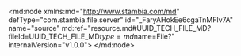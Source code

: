 <?xml version="1.0" encoding="UTF-8"?>
<md:node xmlns:md="http://www.stambia.com/md" defType="com.stambia.file.server" id="_FaryAHokEe6cgaTnMFlv7A" name="source" md:ref="resource.md#UUID_TECH_FILE_MD?fileId=UUID_TECH_FILE_MD$type=md$name=File?" internalVersion="v1.0.0">
  <node defType="com.stambia.file.directory" id="_WWqRgHpREe6QncsbWkl3eg" name="source">
    <attribute defType="com.stambia.file.directory.path" id="_WXn60HpREe6QncsbWkl3eg" value="C:\source"/>
    <node defType="com.stambia.file.file" id="_WXq-IHpREe6QncsbWkl3eg" name="F_CLIENT_20231001">
      <attribute defType="com.stambia.file.file.type" id="_WYYv0HpREe6QncsbWkl3eg" value="DELIMITED"/>
      <attribute defType="com.stambia.file.file.charsetName" id="_WYZ98HpREe6QncsbWkl3eg" value="UTF-8"/>
      <attribute defType="com.stambia.file.file.lineSeparator" id="_WYalAHpREe6QncsbWkl3eg" value="0D0A"/>
      <attribute defType="com.stambia.file.file.fieldSeparator" id="_WYbMEHpREe6QncsbWkl3eg" value="7C"/>
      <attribute defType="com.stambia.file.file.stringDelimiter" id="_WYbMEXpREe6QncsbWkl3eg"/>
      <attribute defType="com.stambia.file.file.decimalSeparator" id="_WYcaMHpREe6QncsbWkl3eg" value="2E"/>
      <attribute defType="com.stambia.file.file.escapeChar" id="_WYcaMXpREe6QncsbWkl3eg"/>
      <attribute defType="com.stambia.file.file.lineToSkip" id="_WYcaMnpREe6QncsbWkl3eg" value="0"/>
      <attribute defType="com.stambia.file.file.lastLineToSkip" id="_WYdBQHpREe6QncsbWkl3eg" value="0"/>
      <attribute defType="com.stambia.file.file.header" id="_WYdoUHpREe6QncsbWkl3eg" value="0"/>
      <attribute defType="com.stambia.file.file.physicalName" id="_ZPFQIHpREe6QncsbWkl3eg" value="F_CLIENT_20231001.txt"/>
      <node defType="com.stambia.file.record" id="_puTboXpREe6QncsbWkl3eg" name="ENTETE">
        <node defType="com.stambia.file.filter" id="_3GtnMnpREe6QncsbWkl3eg" name="entete">
          <attribute defType="com.stambia.file.filter.value" id="_8mMHoHpREe6QncsbWkl3eg" value="000"/>
          <attribute defType="com.stambia.file.filter.start" id="_80oMQHpREe6QncsbWkl3eg" value="1"/>
          <attribute defType="com.stambia.file.filter.length" id="_9OKtoHpREe6QncsbWkl3eg" value="3"/>
          <attribute defType="com.stambia.file.filter.operator" id="_9vG3gHpREe6QncsbWkl3eg" value="Equals"/>
        </node>
        <node defType="com.stambia.file.field" id="_CuMAo3pSEe6QncsbWkl3eg" name="VERSION" position="3">
          <attribute defType="com.stambia.file.field.size" id="_CuMApHpSEe6QncsbWkl3eg" value="2"/>
          <attribute defType="com.stambia.file.field.type" id="_CuMApXpSEe6QncsbWkl3eg" value="Numeric"/>
          <attribute defType="com.stambia.file.field.physicalName" id="_CuMApnpSEe6QncsbWkl3eg" value="F3"/>
        </node>
        <node defType="com.stambia.file.field" id="_CuMArHpSEe6QncsbWkl3eg" name="SOURCE" position="5">
          <attribute defType="com.stambia.file.field.size" id="_CuMArXpSEe6QncsbWkl3eg" value="30"/>
          <attribute defType="com.stambia.file.field.type" id="_CuMArnpSEe6QncsbWkl3eg" value="String"/>
          <attribute defType="com.stambia.file.field.physicalName" id="_CuMAr3pSEe6QncsbWkl3eg" value="F5"/>
        </node>
        <node defType="com.stambia.file.field" id="_CuMAp3pSEe6QncsbWkl3eg" name="DATE" position="4">
          <attribute defType="com.stambia.file.field.size" id="_CuMAqHpSEe6QncsbWkl3eg" value="30"/>
          <attribute defType="com.stambia.file.field.type" id="_CuMAqXpSEe6QncsbWkl3eg" value="Date"/>
          <attribute defType="com.stambia.file.field.format" id="_CuMAqnpSEe6QncsbWkl3eg" value="yyyy-MM-dd"/>
          <attribute defType="com.stambia.file.field.physicalName" id="_CuMAq3pSEe6QncsbWkl3eg" value="F4"/>
        </node>
        <node defType="com.stambia.file.field" id="_CuLZkHpSEe6QncsbWkl3eg" name="TYPE_LIGNE" position="1">
          <attribute defType="com.stambia.file.field.size" id="_CuLZkXpSEe6QncsbWkl3eg" value="3"/>
          <attribute defType="com.stambia.file.field.type" id="_CuLZknpSEe6QncsbWkl3eg" value="String"/>
          <attribute defType="com.stambia.file.field.physicalName" id="_CuLZk3pSEe6QncsbWkl3eg" value="F1"/>
        </node>
        <node defType="com.stambia.file.field" id="_CuLZlHpSEe6QncsbWkl3eg" name="TYPE_FICHIER" position="2">
          <attribute defType="com.stambia.file.field.size" id="_CuMAoHpSEe6QncsbWkl3eg" value="20"/>
          <attribute defType="com.stambia.file.field.type" id="_CuMAoXpSEe6QncsbWkl3eg" value="String"/>
          <attribute defType="com.stambia.file.field.physicalName" id="_CuMAonpSEe6QncsbWkl3eg" value="F2"/>
        </node>
        <node defType="com.stambia.file.field" id="_CuMAsHpSEe6QncsbWkl3eg" name="SEQUENCE" position="6">
          <attribute defType="com.stambia.file.field.size" id="_CuMAsXpSEe6QncsbWkl3eg" value="6"/>
          <attribute defType="com.stambia.file.field.type" id="_CuMAsnpSEe6QncsbWkl3eg" value="Numeric"/>
          <attribute defType="com.stambia.file.field.physicalName" id="_CuMAs3pSEe6QncsbWkl3eg" value="F6"/>
        </node>
      </node>
      <node defType="com.stambia.file.record" id="_PE4QgHpSEe6QncsbWkl3eg" name="COMPTE">
        <node defType="com.stambia.file.filter" id="_PE4QgXpSEe6QncsbWkl3eg" name="COMPTE">
          <attribute defType="com.stambia.file.filter.value" id="_PE4QgnpSEe6QncsbWkl3eg" value="100"/>
          <attribute defType="com.stambia.file.filter.start" id="_PE4Qg3pSEe6QncsbWkl3eg" value="1"/>
          <attribute defType="com.stambia.file.filter.length" id="_PE4QhHpSEe6QncsbWkl3eg" value="3"/>
          <attribute defType="com.stambia.file.filter.operator" id="_PE4QhXpSEe6QncsbWkl3eg" value="Equals"/>
        </node>
        <node defType="com.stambia.file.field" id="_Wqy5AHpSEe6QncsbWkl3eg" name="TYPE_LIGNE" position="1">
          <attribute defType="com.stambia.file.field.size" id="_Wqy5AXpSEe6QncsbWkl3eg" value="3"/>
          <attribute defType="com.stambia.file.field.type" id="_Wqy5AnpSEe6QncsbWkl3eg" value="Numeric"/>
          <attribute defType="com.stambia.file.field.physicalName" id="_Wqy5A3pSEe6QncsbWkl3eg" value="TYPE_LIGNE"/>
        </node>
        <node defType="com.stambia.file.field" id="_Wqy5CHpSEe6QncsbWkl3eg" name="CLE_COMPTE" position="3">
          <attribute defType="com.stambia.file.field.size" id="_Wqy5CXpSEe6QncsbWkl3eg" value="45"/>
          <attribute defType="com.stambia.file.field.type" id="_Wqy5CnpSEe6QncsbWkl3eg" value="String"/>
          <attribute defType="com.stambia.file.field.physicalName" id="_Wqy5C3pSEe6QncsbWkl3eg" value="CLE_COMPTE"/>
        </node>
        <node defType="com.stambia.file.field" id="_Wqy5DHpSEe6QncsbWkl3eg" name="STATUS" position="4">
          <attribute defType="com.stambia.file.field.size" id="_Wqy5DXpSEe6QncsbWkl3eg" value="5"/>
          <attribute defType="com.stambia.file.field.type" id="_Wqy5DnpSEe6QncsbWkl3eg" value="Numeric"/>
          <attribute defType="com.stambia.file.field.physicalName" id="_Wqy5D3pSEe6QncsbWkl3eg" value="STATUS"/>
        </node>
        <node defType="com.stambia.file.field" id="_Wqy5FHpSEe6QncsbWkl3eg" name="CABINET" position="6">
          <attribute defType="com.stambia.file.field.size" id="_Wqy5FXpSEe6QncsbWkl3eg" value="9"/>
          <attribute defType="com.stambia.file.field.type" id="_Wqy5FnpSEe6QncsbWkl3eg" value="Numeric"/>
          <attribute defType="com.stambia.file.field.physicalName" id="_Wqy5F3pSEe6QncsbWkl3eg" value="CABINET"/>
        </node>
        <node defType="com.stambia.file.field" id="_Wqy5BHpSEe6QncsbWkl3eg" name="ACTION" position="2">
          <attribute defType="com.stambia.file.field.size" id="_Wqy5BXpSEe6QncsbWkl3eg" value="1"/>
          <attribute defType="com.stambia.file.field.type" id="_Wqy5BnpSEe6QncsbWkl3eg" value="String"/>
          <attribute defType="com.stambia.file.field.physicalName" id="_Wqy5B3pSEe6QncsbWkl3eg" value="ACTION"/>
        </node>
        <node defType="com.stambia.file.field" id="_Wqy5EHpSEe6QncsbWkl3eg" name="TYPE" position="5">
          <attribute defType="com.stambia.file.field.size" id="_Wqy5EXpSEe6QncsbWkl3eg" value="5"/>
          <attribute defType="com.stambia.file.field.type" id="_Wqy5EnpSEe6QncsbWkl3eg" value="Numeric"/>
          <attribute defType="com.stambia.file.field.physicalName" id="_Wqy5E3pSEe6QncsbWkl3eg" value="TYPE"/>
        </node>
        <node defType="com.stambia.file.record" id="_uvITkXqFEe6F_fnQESD-eA" name="CLIENT">
          <node defType="com.stambia.file.filter" id="_xZ_-YnqFEe6F_fnQESD-eA" name="client">
            <attribute defType="com.stambia.file.filter.value" id="_2uxDoHqFEe6F_fnQESD-eA" value="200"/>
            <attribute defType="com.stambia.file.filter.start" id="_3GKP8HqFEe6F_fnQESD-eA" value="1"/>
            <attribute defType="com.stambia.file.filter.length" id="_3hVJAHqFEe6F_fnQESD-eA" value="3"/>
            <attribute defType="com.stambia.file.filter.operator" id="_4BEZAHqFEe6F_fnQESD-eA" value="Equals"/>
          </node>
          <node defType="com.stambia.file.field" id="_5aYVcHqFEe6F_fnQESD-eA" name="DATE_ANNIVERSAIRE" position="10">
            <attribute defType="com.stambia.file.field.size" id="_5aYVcXqFEe6F_fnQESD-eA" value="10"/>
            <attribute defType="com.stambia.file.field.type" id="_5aYVcnqFEe6F_fnQESD-eA" value="Numeric"/>
            <attribute defType="com.stambia.file.field.physicalName" id="_5aYVc3qFEe6F_fnQESD-eA" value="F10"/>
          </node>
          <node defType="com.stambia.file.field" id="_5aYVbHqFEe6F_fnQESD-eA" name="NOM" position="9">
            <attribute defType="com.stambia.file.field.size" id="_5aYVbXqFEe6F_fnQESD-eA" value="255"/>
            <attribute defType="com.stambia.file.field.type" id="_5aYVbnqFEe6F_fnQESD-eA" value="String"/>
            <attribute defType="com.stambia.file.field.physicalName" id="_5aYVb3qFEe6F_fnQESD-eA" value="F9"/>
          </node>
          <node defType="com.stambia.file.field" id="_5aYVVHqFEe6F_fnQESD-eA" name="CLE_CLIENT" position="3">
            <attribute defType="com.stambia.file.field.size" id="_5aYVVXqFEe6F_fnQESD-eA" value="45"/>
            <attribute defType="com.stambia.file.field.type" id="_5aYVVnqFEe6F_fnQESD-eA" value="String"/>
            <attribute defType="com.stambia.file.field.physicalName" id="_5aYVV3qFEe6F_fnQESD-eA" value="F3"/>
          </node>
          <node defType="com.stambia.file.field" id="_5aTc0HqFEe6F_fnQESD-eA" name="TYPE_LIGNE" position="1">
            <attribute defType="com.stambia.file.field.size" id="_5aTc0XqFEe6F_fnQESD-eA" value="3"/>
            <attribute defType="com.stambia.file.field.type" id="_5aTc0nqFEe6F_fnQESD-eA" value="String"/>
            <attribute defType="com.stambia.file.field.physicalName" id="_5aTc03qFEe6F_fnQESD-eA" value="F1"/>
          </node>
          <node defType="com.stambia.file.field" id="_5aYVeHqFEe6F_fnQESD-eA" name="MUTUELLE" position="12">
            <attribute defType="com.stambia.file.field.size" id="_5aYVeXqFEe6F_fnQESD-eA" value="5"/>
            <attribute defType="com.stambia.file.field.type" id="_5aYVenqFEe6F_fnQESD-eA" value="Numeric"/>
            <attribute defType="com.stambia.file.field.physicalName" id="_5aYVe3qFEe6F_fnQESD-eA" value="F12"/>
          </node>
          <node defType="com.stambia.file.field" id="_5aYVWHqFEe6F_fnQESD-eA" name="CLE_COMPTE" position="4">
            <attribute defType="com.stambia.file.field.size" id="_5aYVWXqFEe6F_fnQESD-eA" value="45"/>
            <attribute defType="com.stambia.file.field.type" id="_5aYVWnqFEe6F_fnQESD-eA" value="String"/>
            <attribute defType="com.stambia.file.field.physicalName" id="_5aYVW3qFEe6F_fnQESD-eA" value="F4"/>
          </node>
          <node defType="com.stambia.file.field" id="_5aYVZHqFEe6F_fnQESD-eA" name="CIVILITE" position="7">
            <attribute defType="com.stambia.file.field.size" id="_5aYVZXqFEe6F_fnQESD-eA" value="5"/>
            <attribute defType="com.stambia.file.field.type" id="_5aYVZnqFEe6F_fnQESD-eA" value="Numeric"/>
            <attribute defType="com.stambia.file.field.physicalName" id="_5aYVZ3qFEe6F_fnQESD-eA" value="F7"/>
          </node>
          <node defType="com.stambia.file.field" id="_5aYVUHqFEe6F_fnQESD-eA" name="ACTION" position="2">
            <attribute defType="com.stambia.file.field.size" id="_5aYVUXqFEe6F_fnQESD-eA" value="1"/>
            <attribute defType="com.stambia.file.field.type" id="_5aYVUnqFEe6F_fnQESD-eA" value="String"/>
            <attribute defType="com.stambia.file.field.physicalName" id="_5aYVU3qFEe6F_fnQESD-eA" value="F2"/>
          </node>
          <node defType="com.stambia.file.field" id="_5aYVYHqFEe6F_fnQESD-eA" name="TYPE" position="6">
            <attribute defType="com.stambia.file.field.size" id="_5aYVYXqFEe6F_fnQESD-eA" value="5"/>
            <attribute defType="com.stambia.file.field.type" id="_5aYVYnqFEe6F_fnQESD-eA" value="Numeric"/>
            <attribute defType="com.stambia.file.field.physicalName" id="_5aYVY3qFEe6F_fnQESD-eA" value="F6"/>
          </node>
          <node defType="com.stambia.file.field" id="_5aYVXHqFEe6F_fnQESD-eA" name="STATUS" position="5">
            <attribute defType="com.stambia.file.field.size" id="_5aYVXXqFEe6F_fnQESD-eA" value="5"/>
            <attribute defType="com.stambia.file.field.type" id="_5aYVXnqFEe6F_fnQESD-eA" value="Numeric"/>
            <attribute defType="com.stambia.file.field.physicalName" id="_5aYVX3qFEe6F_fnQESD-eA" value="F5"/>
          </node>
          <node defType="com.stambia.file.field" id="_5aYVaHqFEe6F_fnQESD-eA" name="PRENOM" position="8">
            <attribute defType="com.stambia.file.field.size" id="_5aYVaXqFEe6F_fnQESD-eA" value="255"/>
            <attribute defType="com.stambia.file.field.type" id="_5aYVanqFEe6F_fnQESD-eA" value="String"/>
            <attribute defType="com.stambia.file.field.physicalName" id="_5aYVa3qFEe6F_fnQESD-eA" value="F8"/>
          </node>
          <node defType="com.stambia.file.field" id="_5aYVdHqFEe6F_fnQESD-eA" name="SEXE" position="11">
            <attribute defType="com.stambia.file.field.size" id="_5aYVdXqFEe6F_fnQESD-eA" value="5"/>
            <attribute defType="com.stambia.file.field.type" id="_5aYVdnqFEe6F_fnQESD-eA" value="Numeric"/>
            <attribute defType="com.stambia.file.field.physicalName" id="_5aYVd3qFEe6F_fnQESD-eA" value="F11"/>
          </node>
          <node defType="com.stambia.file.record" id="_gWvbsXyIEe6F_fnQESD-eA" name="EMAIL_CLIENT">
            <node defType="com.stambia.file.filter" id="_of8XcnyIEe6F_fnQESD-eA" name="email">
              <attribute defType="com.stambia.file.filter.value" id="_ruc60HyIEe6F_fnQESD-eA" value="203"/>
              <attribute defType="com.stambia.file.filter.start" id="_r7LvQHyIEe6F_fnQESD-eA" value="1"/>
              <attribute defType="com.stambia.file.filter.length" id="_sYOQkHyIEe6F_fnQESD-eA" value="3"/>
              <attribute defType="com.stambia.file.filter.operator" id="_s19VcHyIEe6F_fnQESD-eA" value="Equals"/>
            </node>
            <node defType="com.stambia.file.field" id="_1p0XxHyIEe6F_fnQESD-eA" name="CLE_CLIENT" position="3">
              <attribute defType="com.stambia.file.field.size" id="_1p0XxXyIEe6F_fnQESD-eA" value="45"/>
              <attribute defType="com.stambia.file.field.type" id="_1p0XxnyIEe6F_fnQESD-eA" value="String"/>
              <attribute defType="com.stambia.file.field.physicalName" id="_1p0Xx3yIEe6F_fnQESD-eA" value="CLE_CLIENT"/>
            </node>
            <node defType="com.stambia.file.field" id="_1p0XzHyIEe6F_fnQESD-eA" name="STATUS" position="5">
              <attribute defType="com.stambia.file.field.size" id="_1p0XzXyIEe6F_fnQESD-eA" value="5"/>
              <attribute defType="com.stambia.file.field.type" id="_1p0XznyIEe6F_fnQESD-eA" value="Numeric"/>
              <attribute defType="com.stambia.file.field.physicalName" id="_1p0Xz3yIEe6F_fnQESD-eA" value="STATUS"/>
            </node>
            <node defType="com.stambia.file.field" id="_1pzwsHyIEe6F_fnQESD-eA" name="TYPE_LIGNE" position="1">
              <attribute defType="com.stambia.file.field.size" id="_1pzwsXyIEe6F_fnQESD-eA" value="3"/>
              <attribute defType="com.stambia.file.field.type" id="_1pzwsnyIEe6F_fnQESD-eA" value="String"/>
              <attribute defType="com.stambia.file.field.physicalName" id="_1pzws3yIEe6F_fnQESD-eA" value="TYPE_LIGNE"/>
            </node>
            <node defType="com.stambia.file.field" id="_1p0XwHyIEe6F_fnQESD-eA" name="ACTION" position="2">
              <attribute defType="com.stambia.file.field.size" id="_1p0XwXyIEe6F_fnQESD-eA" value="1"/>
              <attribute defType="com.stambia.file.field.type" id="_1p0XwnyIEe6F_fnQESD-eA" value="String"/>
              <attribute defType="com.stambia.file.field.physicalName" id="_1p0Xw3yIEe6F_fnQESD-eA" value="ACTION"/>
            </node>
            <node defType="com.stambia.file.field" id="_1p0XyHyIEe6F_fnQESD-eA" name="EMAIL" position="4">
              <attribute defType="com.stambia.file.field.size" id="_1p0XyXyIEe6F_fnQESD-eA" value="255"/>
              <attribute defType="com.stambia.file.field.type" id="_1p0XynyIEe6F_fnQESD-eA" value="String"/>
              <attribute defType="com.stambia.file.field.physicalName" id="_1p0Xy3yIEe6F_fnQESD-eA" value="EMAIL"/>
            </node>
            <node defType="com.stambia.file.propertyField" id="_moCDtHzBEe6F_fnQESD-eA" name="fichier_parent">
              <attribute defType="com.stambia.file.propertyField.property" id="_np3UIHzBEe6F_fnQESD-eA" value="file_name"/>
            </node>
          </node>
          <node defType="com.stambia.file.record" id="_IRa2IXy3Ee6F_fnQESD-eA" name="ADRESSE">
            <node defType="com.stambia.file.filter" id="_Lw_7Yny3Ee6F_fnQESD-eA" name="adresse">
              <attribute defType="com.stambia.file.filter.value" id="_ZN3wMHy3Ee6F_fnQESD-eA" value="204"/>
              <attribute defType="com.stambia.file.filter.start" id="_Ze0WQHy3Ee6F_fnQESD-eA" value="1"/>
              <attribute defType="com.stambia.file.filter.length" id="_Z4NGoHy3Ee6F_fnQESD-eA" value="3"/>
              <attribute defType="com.stambia.file.filter.operator" id="_aLG0gHy3Ee6F_fnQESD-eA" value="Equals"/>
            </node>
            <node defType="com.stambia.file.field" id="_hlSHNHy3Ee6F_fnQESD-eA" name="VILLE" position="10">
              <attribute defType="com.stambia.file.field.size" id="_hlSHNXy3Ee6F_fnQESD-eA" value="50"/>
              <attribute defType="com.stambia.file.field.type" id="_hlSHNny3Ee6F_fnQESD-eA" value="String"/>
              <attribute defType="com.stambia.file.field.physicalName" id="_hlSHN3y3Ee6F_fnQESD-eA" value="F10"/>
            </node>
            <node defType="com.stambia.file.field" id="_hlSHFHy3Ee6F_fnQESD-eA" name="ACTION" position="2">
              <attribute defType="com.stambia.file.field.size" id="_hlSHFXy3Ee6F_fnQESD-eA" value="1"/>
              <attribute defType="com.stambia.file.field.type" id="_hlSHFny3Ee6F_fnQESD-eA" value="String"/>
              <attribute defType="com.stambia.file.field.physicalName" id="_hlSHF3y3Ee6F_fnQESD-eA" value="F2"/>
            </node>
            <node defType="com.stambia.file.field" id="_hlSHJHy3Ee6F_fnQESD-eA" name="LIGNE_2" position="6">
              <attribute defType="com.stambia.file.field.size" id="_hlSHJXy3Ee6F_fnQESD-eA" value="255"/>
              <attribute defType="com.stambia.file.field.type" id="_hlSHJny3Ee6F_fnQESD-eA" value="String"/>
              <attribute defType="com.stambia.file.field.physicalName" id="_hlSHJ3y3Ee6F_fnQESD-eA" value="F6"/>
            </node>
            <node defType="com.stambia.file.field" id="_hlSHHHy3Ee6F_fnQESD-eA" name="STATUS" position="4">
              <attribute defType="com.stambia.file.field.size" id="_hlSHHXy3Ee6F_fnQESD-eA" value="5"/>
              <attribute defType="com.stambia.file.field.type" id="_hlSHHny3Ee6F_fnQESD-eA" value="Numeric"/>
              <attribute defType="com.stambia.file.field.physicalName" id="_hlSHH3y3Ee6F_fnQESD-eA" value="F4"/>
            </node>
            <node defType="com.stambia.file.field" id="_hlSHIHy3Ee6F_fnQESD-eA" name="LIGNE_1" position="5">
              <attribute defType="com.stambia.file.field.size" id="_hlSHIXy3Ee6F_fnQESD-eA" value="255"/>
              <attribute defType="com.stambia.file.field.type" id="_hlSHIny3Ee6F_fnQESD-eA" value="String"/>
              <attribute defType="com.stambia.file.field.physicalName" id="_hlSHI3y3Ee6F_fnQESD-eA" value="F5"/>
            </node>
            <node defType="com.stambia.file.field" id="_hlSHLHy3Ee6F_fnQESD-eA" name="LIGNE_4" position="8">
              <attribute defType="com.stambia.file.field.size" id="_hlSHLXy3Ee6F_fnQESD-eA" value="255"/>
              <attribute defType="com.stambia.file.field.type" id="_hlSHLny3Ee6F_fnQESD-eA" value="String"/>
              <attribute defType="com.stambia.file.field.physicalName" id="_hlSHL3y3Ee6F_fnQESD-eA" value="F8"/>
            </node>
            <node defType="com.stambia.file.field" id="_hlSHGHy3Ee6F_fnQESD-eA" name="CLIENT" position="3">
              <attribute defType="com.stambia.file.field.size" id="_hlSHGXy3Ee6F_fnQESD-eA" value="45"/>
              <attribute defType="com.stambia.file.field.type" id="_hlSHGny3Ee6F_fnQESD-eA" value="String"/>
              <attribute defType="com.stambia.file.field.physicalName" id="_hlSHG3y3Ee6F_fnQESD-eA" value="F3"/>
            </node>
            <node defType="com.stambia.file.field" id="_hlSHMHy3Ee6F_fnQESD-eA" name="LIGNE_5" position="9">
              <attribute defType="com.stambia.file.field.size" id="_hlSHMXy3Ee6F_fnQESD-eA" value="255"/>
              <attribute defType="com.stambia.file.field.type" id="_hlSHMny3Ee6F_fnQESD-eA" value="String"/>
              <attribute defType="com.stambia.file.field.physicalName" id="_hlSHM3y3Ee6F_fnQESD-eA" value="F9"/>
            </node>
            <node defType="com.stambia.file.field" id="_hlSHQHy3Ee6F_fnQESD-eA" name="QUALITE" position="13">
              <attribute defType="com.stambia.file.field.size" id="_hlSHQXy3Ee6F_fnQESD-eA" value="1"/>
              <attribute defType="com.stambia.file.field.type" id="_hlSHQny3Ee6F_fnQESD-eA" value="Numeric"/>
              <attribute defType="com.stambia.file.field.physicalName" id="_hlSHQ3y3Ee6F_fnQESD-eA" value="F13"/>
            </node>
            <node defType="com.stambia.file.field" id="_hlSHKHy3Ee6F_fnQESD-eA" name="LIGNE_3" position="7">
              <attribute defType="com.stambia.file.field.size" id="_hlSHKXy3Ee6F_fnQESD-eA" value="255"/>
              <attribute defType="com.stambia.file.field.type" id="_hlSHKny3Ee6F_fnQESD-eA" value="String"/>
              <attribute defType="com.stambia.file.field.physicalName" id="_hlSHK3y3Ee6F_fnQESD-eA" value="F7"/>
            </node>
            <node defType="com.stambia.file.field" id="_hlSHOHy3Ee6F_fnQESD-eA" name="CODE_POSTAL" position="11">
              <attribute defType="com.stambia.file.field.size" id="_hlSHOXy3Ee6F_fnQESD-eA" value="10"/>
              <attribute defType="com.stambia.file.field.type" id="_hlSHOny3Ee6F_fnQESD-eA" value="String"/>
              <attribute defType="com.stambia.file.field.physicalName" id="_hlSHO3y3Ee6F_fnQESD-eA" value="F11"/>
            </node>
            <node defType="com.stambia.file.field" id="_hlSHPHy3Ee6F_fnQESD-eA" name="PAYS" position="12">
              <attribute defType="com.stambia.file.field.size" id="_hlSHPXy3Ee6F_fnQESD-eA" value="5"/>
              <attribute defType="com.stambia.file.field.type" id="_hlSHPny3Ee6F_fnQESD-eA" value="Numeric"/>
              <attribute defType="com.stambia.file.field.physicalName" id="_hlSHP3y3Ee6F_fnQESD-eA" value="F12"/>
            </node>
            <node defType="com.stambia.file.field" id="_hlSHEHy3Ee6F_fnQESD-eA" name="TYPE_LIGNE" position="1">
              <attribute defType="com.stambia.file.field.size" id="_hlSHEXy3Ee6F_fnQESD-eA" value="3"/>
              <attribute defType="com.stambia.file.field.type" id="_hlSHEny3Ee6F_fnQESD-eA" value="Numeric"/>
              <attribute defType="com.stambia.file.field.physicalName" id="_hlSHE3y3Ee6F_fnQESD-eA" value="F1"/>
            </node>
          </node>
          <node defType="com.stambia.file.record" id="_NhTUAXy6Ee6F_fnQESD-eA" name="TELEPHONE">
            <node defType="com.stambia.file.filter" id="_OJqUgny6Ee6F_fnQESD-eA" name="telephone">
              <attribute defType="com.stambia.file.filter.value" id="_9TOGYHy6Ee6F_fnQESD-eA" value="205"/>
              <attribute defType="com.stambia.file.filter.start" id="_9jev8Hy6Ee6F_fnQESD-eA" value="1"/>
              <attribute defType="com.stambia.file.filter.length" id="_-B2uAHy6Ee6F_fnQESD-eA" value="3"/>
              <attribute defType="com.stambia.file.filter.operator" id="_-Yba8Hy6Ee6F_fnQESD-eA" value="Equals"/>
            </node>
            <node defType="com.stambia.file.field" id="_IQ1qlHy7Ee6F_fnQESD-eA" name="FAVORI" position="6">
              <attribute defType="com.stambia.file.field.size" id="_IQ1qlXy7Ee6F_fnQESD-eA" value="5"/>
              <attribute defType="com.stambia.file.field.type" id="_IQ1qlny7Ee6F_fnQESD-eA" value="Numeric"/>
              <attribute defType="com.stambia.file.field.physicalName" id="_IQ1ql3y7Ee6F_fnQESD-eA" value="F6"/>
            </node>
            <node defType="com.stambia.file.field" id="_IQ1qjHy7Ee6F_fnQESD-eA" name="PHONE" position="4">
              <attribute defType="com.stambia.file.field.size" id="_IQ1qjXy7Ee6F_fnQESD-eA" value="45"/>
              <attribute defType="com.stambia.file.field.type" id="_IQ1qjny7Ee6F_fnQESD-eA" value="String"/>
              <attribute defType="com.stambia.file.field.physicalName" id="_IQ1qj3y7Ee6F_fnQESD-eA" value="F4"/>
            </node>
            <node defType="com.stambia.file.field" id="_IQ1qkHy7Ee6F_fnQESD-eA" name="STATUS" position="5">
              <attribute defType="com.stambia.file.field.size" id="_IQ1qkXy7Ee6F_fnQESD-eA" value="5"/>
              <attribute defType="com.stambia.file.field.type" id="_IQ1qkny7Ee6F_fnQESD-eA" value="Numeric"/>
              <attribute defType="com.stambia.file.field.physicalName" id="_IQ1qk3y7Ee6F_fnQESD-eA" value="F5"/>
            </node>
            <node defType="com.stambia.file.field" id="_IQ1qiHy7Ee6F_fnQESD-eA" name="CLE_CLIENT" position="3">
              <attribute defType="com.stambia.file.field.size" id="_IQ1qiXy7Ee6F_fnQESD-eA" value="45"/>
              <attribute defType="com.stambia.file.field.type" id="_IQ1qiny7Ee6F_fnQESD-eA" value="String"/>
              <attribute defType="com.stambia.file.field.physicalName" id="_IQ1qi3y7Ee6F_fnQESD-eA" value="F3"/>
            </node>
            <node defType="com.stambia.file.field" id="_IQ1qmHy7Ee6F_fnQESD-eA" name="TYPE" position="7">
              <attribute defType="com.stambia.file.field.size" id="_IQ1qmXy7Ee6F_fnQESD-eA" value="5"/>
              <attribute defType="com.stambia.file.field.type" id="_IQ1qmny7Ee6F_fnQESD-eA" value="Numeric"/>
              <attribute defType="com.stambia.file.field.physicalName" id="_IQ1qm3y7Ee6F_fnQESD-eA" value="F7"/>
            </node>
            <node defType="com.stambia.file.field" id="_IQ1qgHy7Ee6F_fnQESD-eA" name="TYPE_LIGNE " position="1">
              <attribute defType="com.stambia.file.field.size" id="_IQ1qgXy7Ee6F_fnQESD-eA" value="3"/>
              <attribute defType="com.stambia.file.field.type" id="_IQ1qgny7Ee6F_fnQESD-eA" value="Numeric"/>
              <attribute defType="com.stambia.file.field.physicalName" id="_IQ1qg3y7Ee6F_fnQESD-eA" value="F1"/>
            </node>
            <node defType="com.stambia.file.field" id="_IQ1qhHy7Ee6F_fnQESD-eA" name="ACTION" position="2">
              <attribute defType="com.stambia.file.field.size" id="_IQ1qhXy7Ee6F_fnQESD-eA" value="1"/>
              <attribute defType="com.stambia.file.field.type" id="_IQ1qhny7Ee6F_fnQESD-eA" value="String"/>
              <attribute defType="com.stambia.file.field.physicalName" id="_IQ1qh3y7Ee6F_fnQESD-eA" value="F2"/>
            </node>
          </node>
        </node>
        <node defType="com.stambia.file.propertyField" id="_dxeStHzBEe6F_fnQESD-eA" name="fichier_parent">
          <attribute defType="com.stambia.file.propertyField.property" id="_jURM4HzBEe6F_fnQESD-eA" value="file_parent_name"/>
        </node>
      </node>
      <node defType="com.stambia.file.record" id="_jQxbsXy7Ee6F_fnQESD-eA" name="PIED">
        <node defType="com.stambia.file.filter" id="_lcg6gny7Ee6F_fnQESD-eA" name="pied">
          <attribute defType="com.stambia.file.filter.value" id="_mcg-8Hy7Ee6F_fnQESD-eA" value="999"/>
          <attribute defType="com.stambia.file.filter.start" id="_nIi-gHy7Ee6F_fnQESD-eA" value="1"/>
          <attribute defType="com.stambia.file.filter.length" id="_nm1dAHy7Ee6F_fnQESD-eA" value="3"/>
          <attribute defType="com.stambia.file.filter.operator" id="_oAAK8Hy7Ee6F_fnQESD-eA" value="Equals"/>
        </node>
        <node defType="com.stambia.file.field" id="_qzN5dHy7Ee6F_fnQESD-eA" name="NB_LIGNE" position="2">
          <attribute defType="com.stambia.file.field.size" id="_qzN5dXy7Ee6F_fnQESD-eA" value="10"/>
          <attribute defType="com.stambia.file.field.type" id="_qzN5dny7Ee6F_fnQESD-eA" value="Numeric"/>
          <attribute defType="com.stambia.file.field.physicalName" id="_qzN5d3y7Ee6F_fnQESD-eA" value="F2"/>
        </node>
        <node defType="com.stambia.file.field" id="_qzN5cHy7Ee6F_fnQESD-eA" name="TYPE_LIGNE" position="1">
          <attribute defType="com.stambia.file.field.size" id="_qzN5cXy7Ee6F_fnQESD-eA" value="3"/>
          <attribute defType="com.stambia.file.field.type" id="_qzN5cny7Ee6F_fnQESD-eA" value="String"/>
          <attribute defType="com.stambia.file.field.physicalName" id="_qzN5c3y7Ee6F_fnQESD-eA" value="F1"/>
        </node>
      </node>
    </node>
    <node defType="com.stambia.file.file" id="_lN_SIHpREe6QncsbWkl3eg" name="F_CLIENT_20231001_2">
      <attribute defType="com.stambia.file.file.type" id="_lN_SIXpREe6QncsbWkl3eg" value="DELIMITED"/>
      <attribute defType="com.stambia.file.file.charsetName" id="_lN_SInpREe6QncsbWkl3eg" value="UTF-8"/>
      <attribute defType="com.stambia.file.file.lineSeparator" id="_lN_SI3pREe6QncsbWkl3eg" value="0D0A"/>
      <attribute defType="com.stambia.file.file.fieldSeparator" id="_lN_SJHpREe6QncsbWkl3eg" value="7C"/>
      <attribute defType="com.stambia.file.file.stringDelimiter" id="_lN_SJXpREe6QncsbWkl3eg"/>
      <attribute defType="com.stambia.file.file.decimalSeparator" id="_lN_SJnpREe6QncsbWkl3eg" value="2E"/>
      <attribute defType="com.stambia.file.file.escapeChar" id="_lN_SJ3pREe6QncsbWkl3eg"/>
      <attribute defType="com.stambia.file.file.lineToSkip" id="_lN_SKHpREe6QncsbWkl3eg" value="0"/>
      <attribute defType="com.stambia.file.file.lastLineToSkip" id="_lN_SKXpREe6QncsbWkl3eg" value="0"/>
      <attribute defType="com.stambia.file.file.header" id="_lN_SKnpREe6QncsbWkl3eg" value="0"/>
      <attribute defType="com.stambia.file.file.physicalName" id="_lN_SK3pREe6QncsbWkl3eg" value="F_CLIENT_4.txt"/>
      <node defType="com.stambia.file.field" id="_lN_SLHpREe6QncsbWkl3eg" name="F4" position="4">
        <attribute defType="com.stambia.file.field.size" id="_lN_SLXpREe6QncsbWkl3eg" value="71"/>
        <attribute defType="com.stambia.file.field.type" id="_lN_SLnpREe6QncsbWkl3eg" value="String"/>
        <attribute defType="com.stambia.file.field.format" id="_lN_SL3pREe6QncsbWkl3eg" value="yyyy-MM-dd"/>
        <attribute defType="com.stambia.file.field.physicalName" id="_lN_SMHpREe6QncsbWkl3eg" value="F4"/>
      </node>
      <node defType="com.stambia.file.field" id="_lN_SMXpREe6QncsbWkl3eg" name="F6" position="6">
        <attribute defType="com.stambia.file.field.size" id="_lN_SMnpREe6QncsbWkl3eg" value="63"/>
        <attribute defType="com.stambia.file.field.type" id="_lN_SM3pREe6QncsbWkl3eg" value="String"/>
        <attribute defType="com.stambia.file.field.physicalName" id="_lN_5MHpREe6QncsbWkl3eg" value="F6"/>
      </node>
      <node defType="com.stambia.file.field" id="_lN_5MXpREe6QncsbWkl3eg" name="F3" position="3">
        <attribute defType="com.stambia.file.field.size" id="_lN_5MnpREe6QncsbWkl3eg" value="59"/>
        <attribute defType="com.stambia.file.field.type" id="_lN_5M3pREe6QncsbWkl3eg" value="String"/>
        <attribute defType="com.stambia.file.field.physicalName" id="_lN_5NHpREe6QncsbWkl3eg" value="F3"/>
      </node>
      <node defType="com.stambia.file.field" id="_lN_5NXpREe6QncsbWkl3eg" name="F2" position="2">
        <attribute defType="com.stambia.file.field.size" id="_lN_5NnpREe6QncsbWkl3eg" value="56"/>
        <attribute defType="com.stambia.file.field.type" id="_lN_5N3pREe6QncsbWkl3eg" value="String"/>
        <attribute defType="com.stambia.file.field.physicalName" id="_lN_5OHpREe6QncsbWkl3eg" value="F2"/>
      </node>
      <node defType="com.stambia.file.field" id="_lN_5OXpREe6QncsbWkl3eg" name="F1" position="1">
        <attribute defType="com.stambia.file.field.size" id="_lN_5OnpREe6QncsbWkl3eg" value="12"/>
        <attribute defType="com.stambia.file.field.type" id="_lN_5O3pREe6QncsbWkl3eg" value="String"/>
        <attribute defType="com.stambia.file.field.physicalName" id="_lN_5PHpREe6QncsbWkl3eg" value="F1"/>
      </node>
      <node defType="com.stambia.file.field" id="_lN_5PXpREe6QncsbWkl3eg" name="F5" position="5">
        <attribute defType="com.stambia.file.field.size" id="_lN_5PnpREe6QncsbWkl3eg" value="54"/>
        <attribute defType="com.stambia.file.field.type" id="_lN_5P3pREe6QncsbWkl3eg" value="String"/>
        <attribute defType="com.stambia.file.field.physicalName" id="_lN_5QHpREe6QncsbWkl3eg" value="F5"/>
      </node>
      <node defType="com.stambia.file.propertyField" id="_6BmfBH1GEe6F_fnQESD-eA" name="file_name">
        <attribute defType="com.stambia.file.propertyField.property" id="_7pIdgH1GEe6F_fnQESD-eA" value="file_name"/>
      </node>
      <node defType="com.stambia.file.field" id="_TyZ3sH1UEe6F_fnQESD-eA" name="C7" position="7">
        <attribute defType="com.stambia.file.field.physicalName" id="_Tyc7AH1UEe6F_fnQESD-eA" value="C7"/>
        <attribute defType="com.stambia.file.field.type" id="_Tyc7AX1UEe6F_fnQESD-eA" value="String"/>
        <attribute defType="com.stambia.file.field.size" id="_Tyc7An1UEe6F_fnQESD-eA" value="50"/>
      </node>
      <node defType="com.stambia.file.field" id="_T2YYwH1UEe6F_fnQESD-eA" name="C8" position="8">
        <attribute defType="com.stambia.file.field.physicalName" id="_T2YYwX1UEe6F_fnQESD-eA" value="C8"/>
        <attribute defType="com.stambia.file.field.type" id="_T2YYwn1UEe6F_fnQESD-eA" value="String"/>
        <attribute defType="com.stambia.file.field.size" id="_T2YYw31UEe6F_fnQESD-eA" value="50"/>
      </node>
      <node defType="com.stambia.file.field" id="_T40BsH1UEe6F_fnQESD-eA" name="C9" position="9">
        <attribute defType="com.stambia.file.field.physicalName" id="_T40BsX1UEe6F_fnQESD-eA" value="C9"/>
        <attribute defType="com.stambia.file.field.type" id="_T40Bsn1UEe6F_fnQESD-eA" value="String"/>
        <attribute defType="com.stambia.file.field.size" id="_T40Bs31UEe6F_fnQESD-eA" value="50"/>
      </node>
      <node defType="com.stambia.file.field" id="_T7BBIH1UEe6F_fnQESD-eA" name="C10" position="10">
        <attribute defType="com.stambia.file.field.physicalName" id="_T7BoMH1UEe6F_fnQESD-eA" value="C10"/>
        <attribute defType="com.stambia.file.field.type" id="_T7BoMX1UEe6F_fnQESD-eA" value="String"/>
        <attribute defType="com.stambia.file.field.size" id="_T7BoMn1UEe6F_fnQESD-eA" value="50"/>
      </node>
      <node defType="com.stambia.file.field" id="_U4VlAH1UEe6F_fnQESD-eA" name="C11" position="11">
        <attribute defType="com.stambia.file.field.physicalName" id="_U4WMEH1UEe6F_fnQESD-eA" value="C11"/>
        <attribute defType="com.stambia.file.field.type" id="_U4WMEX1UEe6F_fnQESD-eA" value="String"/>
        <attribute defType="com.stambia.file.field.size" id="_U4WMEn1UEe6F_fnQESD-eA" value="50"/>
      </node>
      <node defType="com.stambia.file.field" id="_U8qrYH1UEe6F_fnQESD-eA" name="C12" position="12">
        <attribute defType="com.stambia.file.field.physicalName" id="_U8rScH1UEe6F_fnQESD-eA" value="C12"/>
        <attribute defType="com.stambia.file.field.type" id="_U8rScX1UEe6F_fnQESD-eA" value="String"/>
        <attribute defType="com.stambia.file.field.size" id="_U8rScn1UEe6F_fnQESD-eA" value="50"/>
      </node>
      <node defType="com.stambia.file.field" id="_gLp24H1VEe6F_fnQESD-eA" name="C13" position="13">
        <attribute defType="com.stambia.file.field.physicalName" id="_gLrFAH1VEe6F_fnQESD-eA" value="C13"/>
        <attribute defType="com.stambia.file.field.type" id="_gLrFAX1VEe6F_fnQESD-eA" value="String"/>
        <attribute defType="com.stambia.file.field.size" id="_gLrFAn1VEe6F_fnQESD-eA" value="50"/>
      </node>
    </node>
  </node>
</md:node>